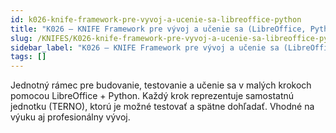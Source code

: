 ```yaml
---
id: k026-knife-framework-pre-vyvoj-a-ucenie-sa-libreoffice-python
title: "K026 – KNIFE Framework pre vývoj a učenie sa (LibreOffice, Python)"
slug: /KNIFES/K026-knife-framework-pre-vyvoj-a-ucenie-sa-libreoffice-python/
sidebar_label: "K026 – KNIFE Framework pre vývoj a učenie sa (LibreOffice, Python)"
tags: []
---
```


Jednotný rámec pre budovanie, testovanie a učenie sa v malých krokoch pomocou LibreOffice + Python. Každý krok reprezentuje samostatnú jednotku (TERNO), ktorú je možné testovať a spätne dohľadať. Vhodné na výuku aj profesionálny vývoj.

